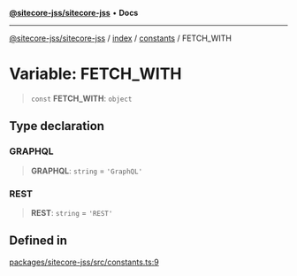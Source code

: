 [**@sitecore-jss/sitecore-jss**](../../../../README.md) • **Docs**

***

[@sitecore-jss/sitecore-jss](../../../../README.md) / [index](../../../README.md) / [constants](../README.md) / FETCH\_WITH

# Variable: FETCH\_WITH

> `const` **FETCH\_WITH**: `object`

## Type declaration

### GRAPHQL

> **GRAPHQL**: `string` = `'GraphQL'`

### REST

> **REST**: `string` = `'REST'`

## Defined in

[packages/sitecore-jss/src/constants.ts:9](https://github.com/Sitecore/jss/blob/32e43cec490a623a675f03f30cb52f47552c878c/packages/sitecore-jss/src/constants.ts#L9)
